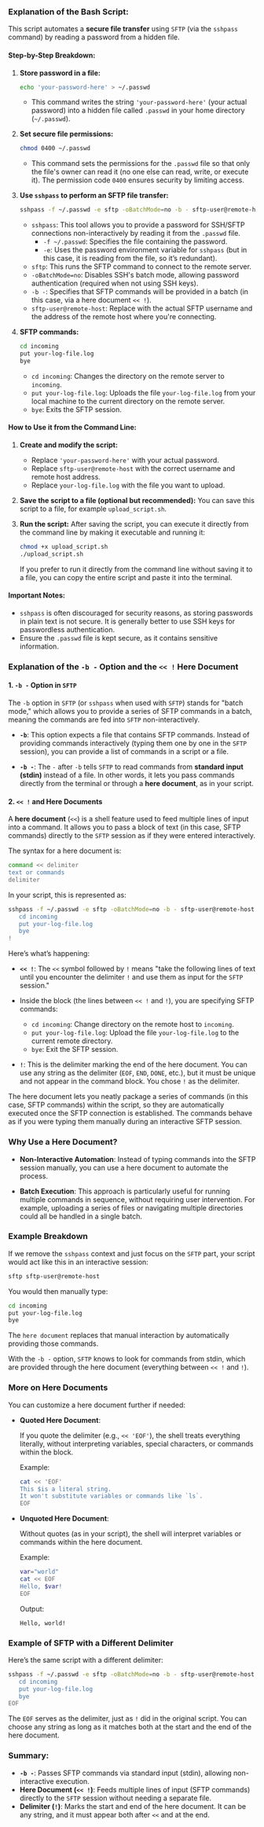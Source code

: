 ### Explanation of the Bash Script:

This script automates a **secure file transfer** using `SFTP` (via the `sshpass` command) by reading a password from a hidden file.

#### Step-by-Step Breakdown:

1. **Store password in a file:**
   ```bash
   echo 'your-password-here' > ~/.passwd
   ```
   - This command writes the string `'your-password-here'` (your actual password) into a hidden file called `.passwd` in your home directory (`~/.passwd`).

2. **Set secure file permissions:**
   ```bash
   chmod 0400 ~/.passwd
   ```
   - This command sets the permissions for the `.passwd` file so that only the file's owner can read it (no one else can read, write, or execute it). The permission code `0400` ensures security by limiting access.

3. **Use `sshpass` to perform an SFTP file transfer:**
   ```bash
   sshpass -f ~/.passwd -e sftp -oBatchMode=no -b - sftp-user@remote-host << !
   ```
   - `sshpass`: This tool allows you to provide a password for SSH/SFTP connections non-interactively by reading it from the `.passwd` file.
     - `-f ~/.passwd`: Specifies the file containing the password.
     - `-e`: Uses the password environment variable for `sshpass` (but in this case, it is reading from the file, so it’s redundant).
   - `sftp`: This runs the SFTP command to connect to the remote server.
   - `-oBatchMode=no`: Disables SSH's batch mode, allowing password authentication (required when not using SSH keys).
   - `-b -`: Specifies that SFTP commands will be provided in a batch (in this case, via a here document `<< !`).
   - `sftp-user@remote-host`: Replace with the actual SFTP username and the address of the remote host where you're connecting.

4. **SFTP commands:**
   ```bash
   cd incoming
   put your-log-file.log
   bye
   ```
   - `cd incoming`: Changes the directory on the remote server to `incoming`.
   - `put your-log-file.log`: Uploads the file `your-log-file.log` from your local machine to the current directory on the remote server.
   - `bye`: Exits the SFTP session.

#### How to Use it from the Command Line:

1. **Create and modify the script:**
   - Replace `'your-password-here'` with your actual password.
   - Replace `sftp-user@remote-host` with the correct username and remote host address.
   - Replace `your-log-file.log` with the file you want to upload.

2. **Save the script to a file (optional but recommended):**
   You can save this script to a file, for example `upload_script.sh`.

3. **Run the script:**
   After saving the script, you can execute it directly from the command line by making it executable and running it:
   ```bash
   chmod +x upload_script.sh
   ./upload_script.sh
   ```

   If you prefer to run it directly from the command line without saving it to a file, you can copy the entire script and paste it into the terminal.

#### Important Notes:
- `sshpass` is often discouraged for security reasons, as storing passwords in plain text is not secure. It is generally better to use SSH keys for passwordless authentication.
- Ensure the `.passwd` file is kept secure, as it contains sensitive information.


### Explanation of the `-b -` Option and the `<< !` Here Document

#### 1. **`-b -` Option in `SFTP`**

The `-b` option in `SFTP` (or `sshpass` when used with `SFTP`) stands for "batch mode," which allows you to provide a series of SFTP commands in a batch, meaning the commands are fed into `SFTP` non-interactively.

- **`-b`**: This option expects a file that contains SFTP commands. Instead of providing commands interactively (typing them one by one in the `SFTP` session), you can provide a list of commands in a script or a file.
  
- **`-b -`**: The `-` after `-b` tells `SFTP` to read commands from **standard input (stdin)** instead of a file. In other words, it lets you pass commands directly from the terminal or through a **here document**, as in your script.

#### 2. **`<< !` and Here Documents**

A **here document** (`<<`) is a shell feature used to feed multiple lines of input into a command. It allows you to pass a block of text (in this case, SFTP commands) directly to the `SFTP` session as if they were entered interactively. 

The syntax for a here document is:

```bash
command << delimiter
text or commands
delimiter
```

In your script, this is represented as:

```bash
sshpass -f ~/.passwd -e sftp -oBatchMode=no -b - sftp-user@remote-host << !
   cd incoming
   put your-log-file.log
   bye
!
```

Here’s what’s happening:

- **`<< !`**: The `<<` symbol followed by `!` means "take the following lines of text until you encounter the delimiter `!` and use them as input for the `SFTP` session."
  
- Inside the block (the lines between `<< !` and `!`), you are specifying SFTP commands:
  - `cd incoming`: Change directory on the remote host to `incoming`.
  - `put your-log-file.log`: Upload the file `your-log-file.log` to the current remote directory.
  - `bye`: Exit the SFTP session.

- **`!`**: This is the delimiter marking the end of the here document. You can use any string as the delimiter (`EOF`, `END`, `DONE`, etc.), but it must be unique and not appear in the command block. You chose `!` as the delimiter.

The here document lets you neatly package a series of commands (in this case, SFTP commands) within the script, so they are automatically executed once the SFTP connection is established. The commands behave as if you were typing them manually during an interactive SFTP session.

### Why Use a Here Document?

- **Non-Interactive Automation**: Instead of typing commands into the SFTP session manually, you can use a here document to automate the process.
  
- **Batch Execution**: This approach is particularly useful for running multiple commands in sequence, without requiring user intervention. For example, uploading a series of files or navigating multiple directories could all be handled in a single batch.

### Example Breakdown

If we remove the `sshpass` context and just focus on the `SFTP` part, your script would act like this in an interactive session:

```bash
sftp sftp-user@remote-host
```

You would then manually type:

```bash
cd incoming
put your-log-file.log
bye
```

The `here document` replaces that manual interaction by automatically providing those commands.

With the `-b -` option, `SFTP` knows to look for commands from stdin, which are provided through the here document (everything between `<< !` and `!`).

### More on Here Documents

You can customize a here document further if needed:

- **Quoted Here Document**:
  
  If you quote the delimiter (e.g., `<< 'EOF'`), the shell treats everything literally, without interpreting variables, special characters, or commands within the block.

  Example:
  ```bash
  cat << 'EOF'
  This $is a literal string.
  It won't substitute variables or commands like `ls`.
  EOF
  ```

- **Unquoted Here Document**:
  
  Without quotes (as in your script), the shell will interpret variables or commands within the here document.

  Example:
  ```bash
  var="world"
  cat << EOF
  Hello, $var!
  EOF
  ```

  Output:
  ```
  Hello, world!
  ```

### Example of SFTP with a Different Delimiter

Here’s the same script with a different delimiter:

```bash
sshpass -f ~/.passwd -e sftp -oBatchMode=no -b - sftp-user@remote-host <<EOF
   cd incoming
   put your-log-file.log
   bye
EOF
```

The `EOF` serves as the delimiter, just as `!` did in the original script. You can choose any string as long as it matches both at the start and the end of the here document.

### Summary:

- **`-b -`**: Passes SFTP commands via standard input (stdin), allowing non-interactive execution.
- **Here Document (`<< !`)**: Feeds multiple lines of input (SFTP commands) directly to the `SFTP` session without needing a separate file.
- **Delimiter (`!`)**: Marks the start and end of the here document. It can be any string, and it must appear both after `<<` and at the end.



